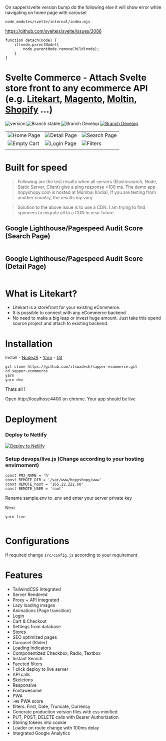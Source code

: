 <a href="https://www.litekart.in/">
<img src="https://github.com/itswadesh/sapper-ecommerce/blob/master/static/litekart-banner.png?raw=true" alt/>
</a>

On sapper/svelte version bump do the following else it will show error while navigating on home page with carousel

`node_modules/svelte/internal/index.mjs`

https://github.com/sveltejs/svelte/issues/2086

```
function detach(node) {
    if(node.parentNode){
        node.parentNode.removeChild(node);
    }
}
```

# Svelte Commerce - Attach Svelte store front to any ecommerce API (e.g. <a href="https://www.litekart.in/"> Litekart</a>, <a href="https://magento.com/">Magento</a>, <a href="https://www.moltin.com/">Moltin</a>, <a href="https://www.shopify.com/">Shopify</a> ...)

![version](https://img.shields.io/badge/node-v12.x-blue.svg)
![Branch stable](https://img.shields.io/badge/stable%20branch-master-blue.svg)
![Branch Develop](https://img.shields.io/badge/dev%20branch-dev-blue.svg)
<a href="https://codenx.slack.com" target="blank">![Branch Develop](https://img.shields.io/badge/community%20chat-slack-FF1493.svg)</a>

|                                                                                                                     |                                                                                                                  |                                                                                                                  |
| ------------------------------------------------------------------------------------------------------------------- | ---------------------------------------------------------------------------------------------------------------- | ---------------------------------------------------------------------------------------------------------------- |
| ![Home Page](https://github.com/itswadesh/sapper-ecommerce/blob/master/static/screenshots/home.png?raw=true)        | ![Detail Page](https://github.com/itswadesh/sapper-ecommerce/blob/master/static/screenshots/detail.png?raw=true) | ![Search Page](https://github.com/itswadesh/sapper-ecommerce/blob/master/static/screenshots/search.png?raw=true) |  |
| ![Empty Cart](https://github.com/itswadesh/sapper-ecommerce/blob/master/static/screenshots/empty-cart.png?raw=true) | ![Login Page](https://github.com/itswadesh/sapper-ecommerce/blob/master/static/screenshots/login.png?raw=true)   | ![Filters](https://github.com/itswadesh/sapper-ecommerce/blob/master/static/screenshots/filters.png?raw=true)    |
|                                                                                                                     |                                                                                                                  |                                                                                                                  |

# Built for speed

> Following are the test results when all servers (Elasticsearch, Node, Static Server, Client) give a ping response <100 ms. The demo app hopyshopy.com is hosted at Mumbai (India), If you are testing from another country, the results my vary.

> Solution to the above issue is to use a CDN. I am trying to find sponcers to migrate all to a CDN in near future.

## Google Lighthouse/Pagespeed Audit Score (Search Page)

  <img src="https://github.com/itswadesh/sapper-ecommerce/blob/master/static/light-house-search.jpg?raw=true" alt />
  
  ## Google Lighthouse/Pagespeed Audit Score (Detail Page)
  <img src="https://github.com/itswadesh/sapper-ecommerce/blob/master/static/light-house-detail.jpg?raw=true" alt />

# What is Litekart?

- Litekart is a storefront for your existing eCommerce.
- It is possible to connect with any eCommerce backend
- No need to make a big leap or invest huge amount. Just take this opend source project and attach to existing backend.

# Installation

Install - [NodeJS](https://nodejs.org/en/) - [Yarn](https://yarnpkg.com/en/) - [Git](https://git-scm.com/)

```
git clone https://github.com/itswadesh/sapper-ecommerce.git
cd sapper-ecommerce
yarn
yarn dev
```

Thats all !

Open http://localhost:4400 on chrome. Your app should be live

# Deployment

### Deploy to Netlify

<a href="https://app.netlify.com/start/deploy?repository=https://github.com/itswadesh/sapper-ecommerce"><img src="https://www.netlify.com/img/deploy/button.svg" alt="Deploy to Netlify"></a>

### Setup devops/live.js (Change according to your hosting envirnoment)

```
const PM2_NAME = 'h'
const REMOTE_DIR = '/var/www/hopyshopy/www'
const REMOTE_host = '165.22.222.60'
const REMOTE_USER = 'root'
```

Rename sample.env to .env and enter your server private key

Next

```
yarn live
```

<img src="https://github.com/itswadesh/sapper-ecommerce/blob/master/static/deployed.jpg?raw=true" alt />

# Configurations

If required change `src/config.js` according to your requirement

# Features

- TailwindCSS Integrated
- Server Rendered
- Proxy + API integrated
- Lazy loading images
- Animations (Page transition)
- Login
- Cart & Checkout
- Settings from database
- Stores
- SEO optimized pages
- Carousel (Slider)
- Loading Indicators
- Componentized Checkbox, Radio, Textbox
- Instant Search
- Faceted filters
- 1 click deploy to live server
- API calls
- Skeletons
- Responsive
- Fontawesome
- PWA
- `>90` PWA score
- filters: First, Date, Truncate, Currency
- Generate production version files with css minified
- PUT, POST, DELETE calls with Bearer Authorization
- Storing tokens into cookie
- Loader on route change with 100ms delay
- Integrated Google Analytics
